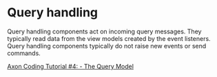 # Query handling

Query handling components act on incoming query messages. 
They typically read data from the view models created by the event listeners. 
Query handling components typically do not raise new events or send commands.

[Axon Coding Tutorial #4: - The Query Model](https://youtu.be/jS1vfc5EohM)